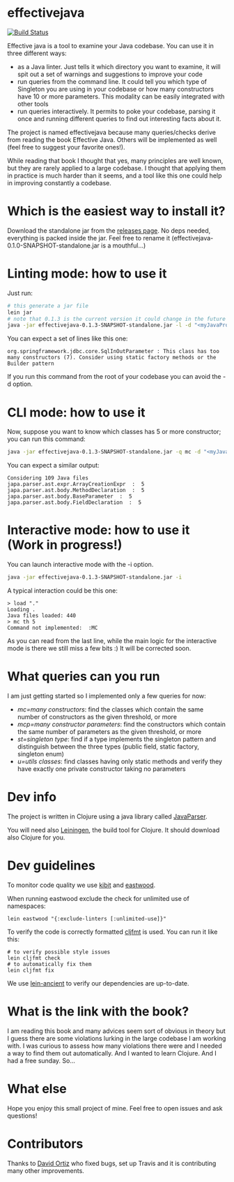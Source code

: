 effectivejava
=============

[![Build Status](https://travis-ci.org/ftomassetti/effectivejava.svg?branch=master)](https://travis-ci.org/ftomassetti/effectivejava)

Effective java is a tool to examine your Java codebase. You can use it in three different ways:
* as a Java linter. Just tells it which directory you want to examine, it will spit out a set of warnings and suggestions to improve your code
* run queries from the command line. It could tell you which type of Singleton you are using in your codebase or how many constructors have 10 or more parameters. This modality can be easily integrated with other tools
* run queries interactively. It permits to poke your codebase, parsing it once and running different queries to find out interesting facts about it.

The project is named effectivejava because many queries/checks derive from reading the book Effective Java. Others will be implemented as well (feel free to suggest your favorite ones!).

While reading that book I thought that yes, many principles are well known, but they are rarely applied to a large codebase. I thought that applying them in practice is much harder than it seems, and a tool like this one could help in improving constantly a codebase.

Which is the easiest way to install it?
=======================================

Download the standalone jar from the [releases page](https://github.com/ftomassetti/effectivejava/releases). 
No deps needed, everything is packed inside the jar.
Feel free to rename it (effectivejava-0.1.0-SNAPSHOT-standalone.jar is a mouthful...)

Linting mode: how to use it
===========================

Just run:

```bash
# this generate a jar file
lein jar
# note that 0.1.3 is the current version it could change in the future
java -jar effectivejava-0.1.3-SNAPSHOT-standalone.jar -l -d "<myJavaProjectDir>"
```

You can expect a set of lines like this one:
```
org.springframework.jdbc.core.SqlInOutParameter : This class has too many constructors (7). Consider using static factory methods or the Builder pattern
```

If you run this command from the root of your codebase you can avoid the -d option.

CLI mode: how to use it
=======================

Now, suppose you want to know which classes has 5 or more constructor; you can run this command:
```bash
java -jar effectivejava-0.1.3-SNAPSHOT-standalone.jar -q mc -d "<myJavaProjectDir>" -t 5
```
You can expect a similar output:
```
Considering 109 Java files
japa.parser.ast.expr.ArrayCreationExpr  :  5
japa.parser.ast.body.MethodDeclaration  :  5
japa.parser.ast.body.BaseParameter  :  5
japa.parser.ast.body.FieldDeclaration  :  5
```

Interactive mode: how to use it (Work in progress!)
===================================================

You can launch interactive mode with the -i option.

```bash
java -jar effectivejava-0.1.3-SNAPSHOT-standalone.jar -i
```

A typical interaction could be this one:

```
> load "."
Loading .
Java files loaded: 440
> mc th 5
Command not implemented:  :MC
```

As you can read from the last line, while the main logic for the interactive mode is there we still miss a few bits :)
It will be corrected soon.

What queries can you run
========================
I am just getting started so I implemented only a few queries for now:

* _mc=many constructors_: find the classes which contain the same number of constructors as the given threshold, or more
* _mcp=many constructor parameters_: find the constructors which contain the same number of parameters as the given threshold, or more
* _st=singleton type_: find if a type implements the singleton pattern and distinguish between the three types (public field, static factory, singleton enum)
* _u=utils classes_: find classes having only static methods and verify they have exactly one private constructor taking no parameters

Dev info
========
The project is written in Clojure using a java library called [JavaParser](https://github.com/javaparser/javaparser).

You will need also [Leiningen](http://leiningen.org/), the build tool for Clojure. It should download also Clojure for you.

Dev guidelines
==============

To monitor code quality we use [kibit](https://github.com/jonase/kibit) and [eastwood](https://github.com/jonase/eastwood).

When running eastwood exclude the check for unlimited use of namespaces:

```
lein eastwood "{:exclude-linters [:unlimited-use]}"
```

To verify the code is correctly formatted [cljfmt](https://github.com/weavejester/cljfmt) is used. You can run it like this:
```
# to verify possible style issues
lein cljfmt check
# to automatically fix them
lein cljfmt fix
```

We use [lein-ancient](https://github.com/xsc/lein-ancient) to verify our dependencies are up-to-date.

What is the link with the book?
===============================
I am reading this book and many advices seem sort of obvious in theory but I guess there are some violations lurking in the large codebase I am working with. I was curious to assess how many violations there were and I needed a way to find them out automatically.
And I wanted to learn Clojure.
And I had a free sunday.
So...

What else
=========
Hope you enjoy this small project of mine. Feel free to open issues and ask questions!

Contributors
============

Thanks to [David Ortiz](https://github.com/davidor) who fixed bugs, set up Travis and it is contributing many other improvements.
